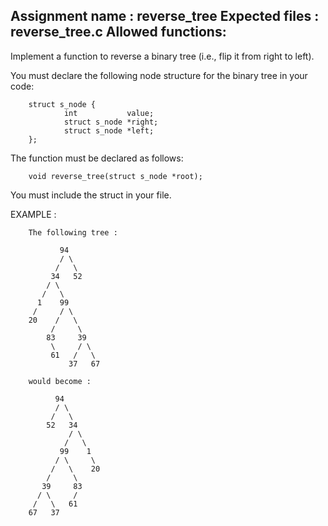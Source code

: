 Assignment name  : reverse_tree
Expected files   : reverse_tree.c
Allowed functions:
--------------------------------------------------------------------------------

Implement a function to reverse a binary tree (i.e., flip it from right to left).

You must declare the following node structure for the binary tree in your code:


        struct s_node {
                int           value;
                struct s_node *right;
                struct s_node *left;
        };


The function must be declared as follows:

        void reverse_tree(struct s_node *root);

You must include the struct in your file.

EXAMPLE :

        The following tree :

               94
               / \
              /   \
             34   52
            / \
           /   \
          1    99
         /     / \
        20    /   \
             /     \
            83     39
             \     / \
             61   /   \
                 37   67

        would become :

              94
              / \
             /   \
            52   34
                 / \
                /   \
               99    1
              / \     \
             /   \    20
            /     \
           39     83
          / \     /
         /   \   61
        67   37
        